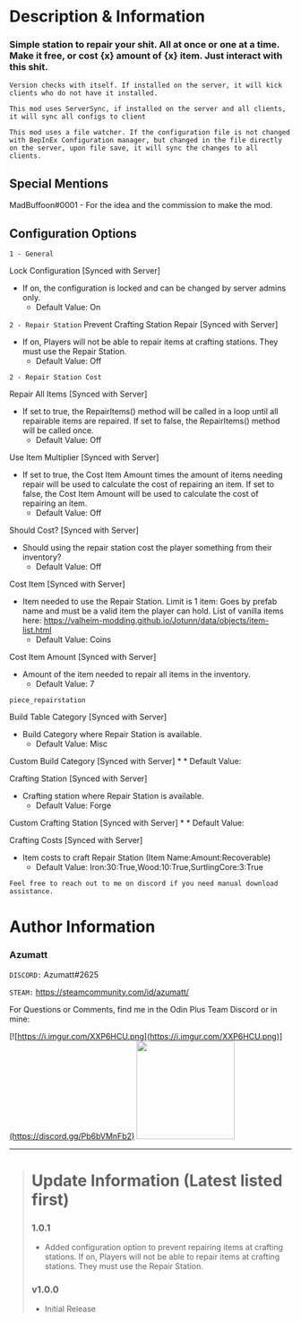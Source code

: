 # Description & Information

### Simple station to repair your shit. All at once or one at a time. Make it free, or cost {x} amount of {x} item. Just interact with this shit.


`Version checks with itself. If installed on the server, it will kick clients who do not have it installed.`

`This mod uses ServerSync, if installed on the server and all clients, it will sync all configs to client`

`This mod uses a file watcher. If the configuration file is not changed with BepInEx Configuration manager, but changed in the file directly on the server, upon file save, it will sync the changes to all clients.`



## Special Mentions
MadBuffoon#0001 - For the idea and the commission to make the mod.

## Configuration Options

`1 - General`

Lock Configuration [Synced with Server]
* If on, the configuration is locked and can be changed by server admins only.
    * Default Value: On

`2 - Repair Station`
Prevent Crafting Station Repair [Synced with Server]
* If on, Players will not be able to repair items at crafting stations. They must use the Repair Station.
  * Default Value: Off

`2 - Repair Station Cost`

Repair All Items [Synced with Server]
* If set to true, the RepairItems() method will be called in a loop until all repairable items are repaired. If set to false, the RepairItems() method will be called once.
    * Default Value: Off

Use Item Multiplier [Synced with Server]
* If set to true, the Cost Item Amount times the amount of items needing repair will be used to calculate the cost of repairing an item. If set to false, the Cost Item Amount will be used to calculate the cost of repairing an item.
    * Default Value: Off

Should Cost? [Synced with Server]
* Should using the repair station cost the player something from their inventory?
    * Default Value: Off

Cost Item [Synced with Server]
* Item needed to use the Repair Station. Limit is 1 item: Goes by prefab name and must be a valid item the player can hold. List of vanilla items here: https://valheim-modding.github.io/Jotunn/data/objects/item-list.html
    * Default Value: Coins

Cost Item Amount [Synced with Server]
* Amount of the item needed to repair all items in the inventory.
    * Default Value: 7

`piece_repairstation`

Build Table Category [Synced with Server]
* Build Category where Repair Station is available.
    * Default Value: Misc

Custom Build Category [Synced with Server]
*
    * Default Value:

Crafting Station [Synced with Server]
* Crafting station where Repair Station is available.
    * Default Value: Forge

Custom Crafting Station [Synced with Server]
*
    * Default Value:

Crafting Costs [Synced with Server]
* Item costs to craft Repair Station (Item Name:Amount:Recoverable)
    * Default Value: Iron:30:True,Wood:10:True,SurtlingCore:3:True


`Feel free to reach out to me on discord if you need manual download assistance.`


# Author Information

### Azumatt

`DISCORD:` Azumatt#2625

`STEAM:` https://steamcommunity.com/id/azumatt/

For Questions or Comments, find me in the Odin Plus Team Discord or in mine:

[![https://i.imgur.com/XXP6HCU.png](https://i.imgur.com/XXP6HCU.png)](https://discord.gg/Pb6bVMnFb2)
<a href="https://discord.gg/pdHgy6Bsng"><img src="https://i.imgur.com/Xlcbmm9.png" href="https://discord.gg/pdHgy6Bsng" width="175" height="175"></a>
***

> # Update Information (Latest listed first)
> ### 1.0.1
> - Added configuration option to prevent repairing items at crafting stations. If on, Players will not be able to repair items at crafting stations. They must use the Repair Station.
> ### v1.0.0
> - Initial Release